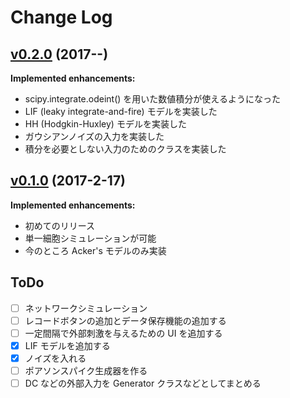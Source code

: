 # Change Log
## [v0.2.0](https://github.com/matsu490/RealtimeSimulation/tree/v0.2.0) (2017--)
**Implemented enhancements:**
- scipy.integrate.odeint() を用いた数値積分が使えるようになった
- LIF (leaky integrate-and-fire) モデルを実装した
- HH (Hodgkin-Huxley) モデルを実装した
- ガウシアンノイズの入力を実装した
- 積分を必要としない入力のためのクラスを実装した

## [v0.1.0](https://github.com/matsu490/RealtimeSimulation/tree/v0.1.0) (2017-2-17)
**Implemented enhancements:**
- 初めてのリリース
- 単一細胞シミュレーションが可能
- 今のところ Acker's モデルのみ実装

## ToDo
- [ ] ネットワークシミュレーション
- [ ] レコードボタンの追加とデータ保存機能の追加する
- [ ] 一定間隔で外部刺激を与えるための UI を追加する
- [x] LIF モデルを追加する
- [x] ノイズを入れる
- [ ] ポアソンスパイク生成器を作る
- [ ] DC などの外部入力を Generator クラスなどとしてまとめる
